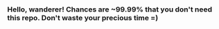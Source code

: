 ### Hello, wanderer! Chances are ~99.99% that you don't need this repo. Don't waste your precious time =)